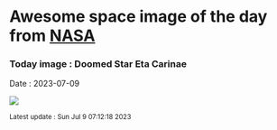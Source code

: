
# Awesome space image of the day from [NASA](https://api.nasa.gov/)

### Today image : Doomed Star Eta Carinae
Date : 2023-07-09

![](https://apod.nasa.gov/apod/image/2307/EtaCarinae_HubbleSchmidt_960.jpg)

<small>Latest update : Sun Jul  9 07:12:18 2023</small>
        